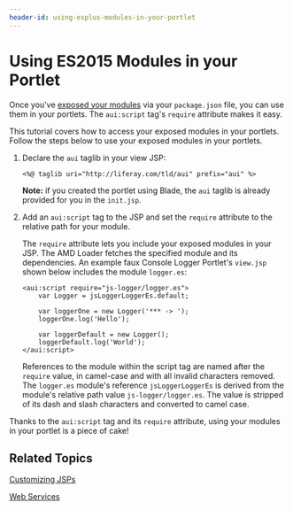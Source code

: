 ```yaml
---
header-id: using-esplus-modules-in-your-portlet
---
```


# Using ES2015 Modules in your Portlet

Once you've 
[exposed your modules](/docs/7-1/tutorials/-/knowledge_base/t/preparing-your-javascript-files-for-esplus) 
via your `package.json` file, you can use them in your portlets. The 
`aui:script` tag's `require` attribute makes it easy.

This tutorial covers how to access your exposed modules in your portlets. Follow 
the steps below to use your exposed modules in your portlets.

1.  Declare the `aui` taglib in your view JSP:

        <%@ taglib uri="http://liferay.com/tld/aui" prefix="aui" %>

    **Note:** if you created the portlet using Blade, the `aui` taglib is
    already provided for you in the `init.jsp`.

2.  Add an `aui:script` tag to the JSP and set the `require` attribute to the
    relative path for your module.

    The `require` attribute lets you include your exposed modules in your JSP. 
    The AMD Loader fetches the specified module and its dependencies. An example 
    faux Console Logger Portlet's `view.jsp` shown below includes the module 
    `logger.es`:

        <aui:script require="js-logger/logger.es">
            var Logger = jsLoggerLoggerEs.default;

            var loggerOne = new Logger('*** -> ');
            loggerOne.log('Hello');

            var loggerDefault = new Logger();
            loggerDefault.log('World');
        </aui:script>

    References to the module within the script tag are named after the `require`
    value, in camel-case and with all invalid characters removed. The
    `logger.es` module's reference `jsLoggerLoggerEs` is derived from
    the module's relative path value `js-logger/logger.es`. The value
    is stripped of its dash and slash characters and converted to camel case.

Thanks to the `aui:script` tag and its `require` attribute, using your modules
in your portlet is a piece of cake!

## Related Topics

[Customizing JSPs](/docs/7-1/tutorials/-/knowledge_base/t/customizing-jsps)

[Web Services](/docs/7-1/tutorials/-/knowledge_base/t/web-services)
